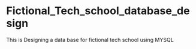 # Fictional_Tech_school_database_design
This is Designing a data base for fictional tech school using MYSQL

